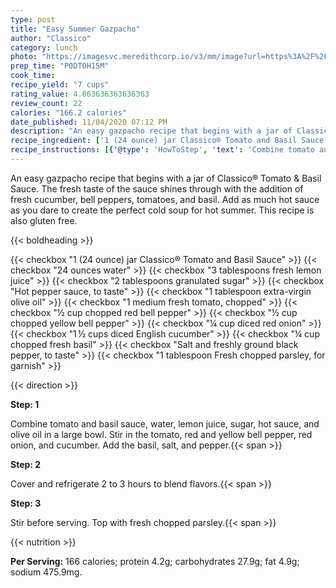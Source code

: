 ```yaml
---
type: post
title: "Easy Summer Gazpacho"
author: "Classico"
category: lunch
photo: "https://imagesvc.meredithcorp.io/v3/mm/image?url=https%3A%2F%2Fimages.media-allrecipes.com%2Fuserphotos%2F6859507.jpg"
prep_time: "P0DT0H15M"
cook_time: 
recipe_yield: "7 cups"
rating_value: 4.863636363636363
review_count: 22
calories: "166.2 calories"
date_published: 11/04/2020 07:12 PM
description: "An easy gazpacho recipe that begins with a jar of Classico® Tomato & Basil Sauce. The fresh taste of the sauce shines through with the addition of fresh cucumber, bell peppers, tomatoes, and basil. Add as much hot sauce as you dare to create the perfect cold soup for hot summer. This recipe is also gluten free."
recipe_ingredient: ['1 (24 ounce) jar Classico® Tomato and Basil Sauce', '24 ounces water', '3 tablespoons fresh lemon juice', '2 tablespoons granulated sugar', 'Hot pepper sauce, to taste', '1 tablespoon extra-virgin olive oil', '1 medium fresh tomato, chopped', '½ cup chopped red bell pepper', '½ cup chopped yellow bell pepper', '¼ cup diced red onion', '1\u2009½ cups diced English cucumber', '¼ cup chopped fresh basil', 'Salt and freshly ground black pepper, to taste ', '1 tablespoon Fresh chopped parsley, for garnish']
recipe_instructions: [{'@type': 'HowToStep', 'text': 'Combine tomato and basil sauce, water, lemon juice, sugar, hot sauce, and olive oil in a large bowl. Stir in the tomato, red and yellow bell pepper, red onion, and cucumber. Add the basil, salt, and pepper.\n'}, {'@type': 'HowToStep', 'text': 'Cover and refrigerate 2 to 3 hours to blend flavors.\n'}, {'@type': 'HowToStep', 'text': 'Stir before serving. Top with fresh chopped parsley.\n'}]
---
```


An easy gazpacho recipe that begins with a jar of Classico® Tomato & Basil Sauce. The fresh taste of the sauce shines through with the addition of fresh cucumber, bell peppers, tomatoes, and basil. Add as much hot sauce as you dare to create the perfect cold soup for hot summer. This recipe is also gluten free. 

{{< boldheading >}}

{{< checkbox "1 (24 ounce) jar Classico® Tomato and Basil Sauce" >}}
{{< checkbox "24 ounces water" >}}
{{< checkbox "3 tablespoons fresh lemon juice" >}}
{{< checkbox "2 tablespoons granulated sugar" >}}
{{< checkbox "Hot pepper sauce, to taste" >}}
{{< checkbox "1 tablespoon extra-virgin olive oil" >}}
{{< checkbox "1 medium fresh tomato, chopped" >}}
{{< checkbox "½ cup chopped red bell pepper" >}}
{{< checkbox "½ cup chopped yellow bell pepper" >}}
{{< checkbox "¼ cup diced red onion" >}}
{{< checkbox "1 ½ cups diced English cucumber" >}}
{{< checkbox "¼ cup chopped fresh basil" >}}
{{< checkbox "Salt and freshly ground black pepper, to taste" >}}
{{< checkbox "1 tablespoon Fresh chopped parsley, for garnish" >}}


{{< direction >}}

**Step: 1**

Combine tomato and basil sauce, water, lemon juice, sugar, hot sauce, and olive oil in a large bowl. Stir in the tomato, red and yellow bell pepper, red onion, and cucumber. Add the basil, salt, and pepper.{{< span >}}

**Step: 2**

Cover and refrigerate 2 to 3 hours to blend flavors.{{< span >}}

**Step: 3**

Stir before serving. Top with fresh chopped parsley.{{< span >}}

{{< nutrition >}}

**Per Serving:** 166 calories; protein 4.2g; carbohydrates 27.9g; fat 4.9g; sodium 475.9mg.
